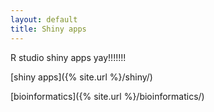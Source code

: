 ```yaml
---
layout: default
title: Shiny apps 
---
```


R studio shiny apps yay!!!!!!!

[shiny apps]({% site.url %}/shiny/)

[bioinformatics]({% site.url %}/bioinformatics/)
